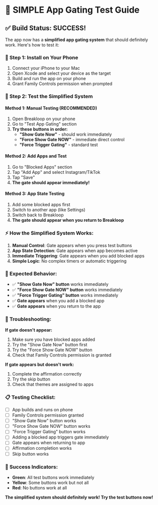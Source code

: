 # 🎯 **SIMPLE App Gating Test Guide**

## **✅ Build Status: SUCCESS!**

The app now has a **simplified app gating system** that should definitely work. Here's how to test it:

### **📱 Step 1: Install on Your Phone**
1. Connect your iPhone to your Mac
2. Open Xcode and select your device as the target
3. Build and run the app on your phone
4. Grant Family Controls permission when prompted

### **🧪 Step 2: Test the Simplified System**

#### **Method 1: Manual Testing (RECOMMENDED)**
1. Open Breakloop on your phone
2. Go to "Test App Gating" section
3. **Try these buttons in order:**
   - **"Show Gate Now"** - should work immediately
   - **"Force Show Gate NOW"** - immediate direct control
   - **"Force Trigger Gating"** - standard test

#### **Method 2: Add Apps and Test**
1. Go to "Blocked Apps" section
2. Tap "Add App" and select Instagram/TikTok
3. Tap "Save"
4. **The gate should appear immediately!**

#### **Method 3: App State Testing**
1. Add some blocked apps first
2. Switch to another app (like Settings)
3. Switch back to Breakloop
4. **The gate should appear when you return to Breakloop**

### **⚡ How the Simplified System Works:**

1. **Manual Control**: Gate appears when you press test buttons
2. **App State Detection**: Gate appears when app becomes active
3. **Immediate Triggering**: Gate appears when you add blocked apps
4. **Simple Logic**: No complex timers or automatic triggering

### **🎯 Expected Behavior:**

- ✅ **"Show Gate Now" button** works immediately
- ✅ **"Force Show Gate NOW" button** works immediately
- ✅ **"Force Trigger Gating" button** works immediately
- ✅ **Gate appears** when you add a blocked app
- ✅ **Gate appears** when you return to the app

### **🔧 Troubleshooting:**

**If gate doesn't appear:**
1. Make sure you have blocked apps added
2. Try the "Show Gate Now" button first
3. Try the "Force Show Gate NOW" button
4. Check that Family Controls permission is granted

**If gate appears but doesn't work:**
1. Complete the affirmation correctly
2. Try the skip button
3. Check that themes are assigned to apps

### **📋 Testing Checklist:**

- [ ] App builds and runs on phone
- [ ] Family Controls permission granted
- [ ] "Show Gate Now" button works
- [ ] "Force Show Gate NOW" button works
- [ ] "Force Trigger Gating" button works
- [ ] Adding a blocked app triggers gate immediately
- [ ] Gate appears when returning to app
- [ ] Affirmation completion works
- [ ] Skip button works

### **🎉 Success Indicators:**

- **Green**: All test buttons work immediately
- **Yellow**: Some buttons work but not all
- **Red**: No buttons work at all

**The simplified system should definitely work! Try the test buttons now!** 